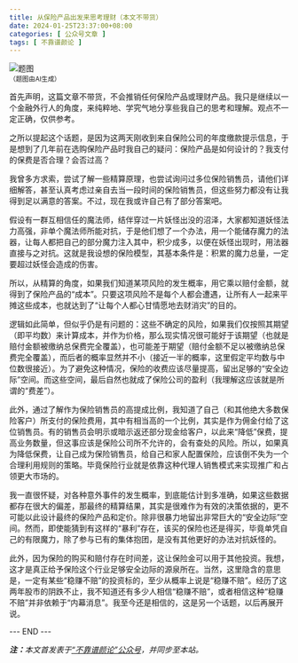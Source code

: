 ```yaml
---
title: 从保险产品出发来思考理财（本文不带货）
date: 2024-01-25T23:37:00+08:00
categories: [ 公众号文章 ]
tags: [ 不靠谱颜论 ]
---
```


<div class="p-3 text-center">
  <img class="img-fluid" src="/images/2024/0125/01.png" alt="题图" style="max-width:640px">
  <div><small>（题图由AI生成）</small></div>
</div>

首先声明，这篇文章不带货，不会推销任何保险产品或理财产品。我只是继续以一个金融外行人的角度，来纯粹地、学究气地分享些我自己的思考和理解。观点不一定正确，仅供参考。

之所以提起这个话题，是因为这两天刚收到来自保险公司的年度缴款提示信息，于是想到了几年前在选购保险产品时我自己的疑问：保险产品是如何设计的？我支付的保费是否合理？会否过高？

我曾多方求索，尝试了解一些精算原理，也尝试询问过多位保险销售员，请他们详细解答，甚至认真考虑过亲自去当一段时间的保险销售员，但这些努力都没有让我得到足以满意的答案。不过，现在我或许自己有了部分答案吧。

假设有一群互相信任的魔法师，结伴穿过一片妖怪出没的沼泽，大家都知道妖怪法力高强，非单个魔法师所能对抗，于是他们想了一个办法，用一个能储存魔力的法器，让每人都把自己的部分魔力注入其中，积少成多，以便在妖怪出现时，用法器直接与之对抗。这就是我设想的保险模型，其基本条件是：积累的魔力总量，一定要超过妖怪会造成的伤害。

所以，从精算的角度，如果我们知道某项风险的发生概率，用它乘以赔付金额，就得到了保险产品的“成本”。只要这项风险不是每个人都会遭遇，让所有人一起来平摊这些成本，也就达到了“让每个人都心甘情愿地去财消灾”的目的。

逻辑如此简单，但似乎仍是有问题的：这些不确定的风险，如果我们仅按照其期望（即平均数）来计算成本，并作为价格，那么现实情况很可能好于该期望（也就是赔付金额被缴纳总保费完全覆盖），也可能差于期望（赔付金额不足以被缴纳总保费完全覆盖），而后者的概率显然并不小（接近一半的概率，这里假定平均数与中位数很接近）。为了避免这种情况，保险的收费应该尽量提高，留出足够的“安全边际”空间。而这些空间，最后自然也就成了保险公司的盈利（我理解这应该就是所谓的“费差”）。

此外，通过了解作为保险销售员的高提成比例，我知道了自己（和其他绝大多数保险客户）所支付的保险费用，其中有相当高的一个比例，其实是作为佣金付给了这位销售员。有的销售员会明示或暗示返还部分现金给客户，以此来“降低”保费，提高业务数量，但这事应该是保险公司所不允许的，会有查处的风险。所以，如果真为降低保费，让自己成为保险销售员，给自己和家人配置保险，应该倒不失为一个合理利用规则的策略。毕竟保险行业就是依靠这种代理人销售模式来实现推广和占领更大市场的。

我一直很怀疑，对各种意外事件的发生概率，到底能估计到多准确，如果这些数据都存在很大的偏差，那最终的精算结果，其实是很难作为有效的决策依据的，更不可能以此设计最终的保险产品和定价。除非很暴力地留出非常巨大的“安全边际”空间。然而，即使能猜到有这样的“暴利”存在，该买的保险也还是得买，毕竟单凭自己的有限魔力，除了参与已有的集体抱团，是没有其他更好的办法对抗妖怪的。

此外，因为保险的购买和赔付存在时间差，这让保险金可以用于其他投资。我想，这才是真正给予保险这个行业足够安全边际的源泉所在。当然，这里隐含的意思是，一定有某些“稳赚不赔”的投资标的，至少从概率上说是“稳赚不赔”。经历了这两年股市的阴跌不止，我不知道还有多少人相信“稳赚不赔”，或者相信这种“稳赚不赔”并非依赖于“内幕消息”。我至今还是相信的，这是另一个话题，以后再展开说。

<div class="p-5 text-center">--- END ---</div>

<i><b>注：</b>本文首发表于[“不靠谱颜论”公众号](https://mp.weixin.qq.com/s/4xGs98QXICLQ5jMqEOacqQ)，并同步至本站。</i>
